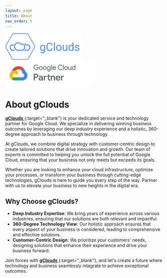 ```yaml
---
layout: page
title: About
nav_order: 5
---
```


<p>
  <a href="https://www.gclouds.co.uk" target="_blank">
    <img src="./assets/images/gclouds.png" alt="gClouds" style="vertical-align: middle; width: 246px; height: 85px;" />
  </a>
  <a href="https://cloud.google.com/find-a-partner/partner/gclouds-it-consultancy-ltd" target="_blank">
    <img src="./assets/images/Google_Cloud_Partner.png" alt="Google Cloud Partner" style="vertical-align: middle; width: 284px; height: 86px;" />
  </a>
</p>


# About gClouds

[ **gClouds** ](https://www.gclouds.co.uk/){:target="_blank"} is your dedicated service and technology partner for Google Cloud.
 We specialize in delivering winning business outcomes by leveraging our deep industry experience and a holistic, 360-degree approach to business through technology.

At gClouds, we combine digital strategy with customer-centric design to create tailored solutions that drive innovation and growth. Our team of experts is committed to helping you unlock the full potential of Google Cloud, ensuring that your business not only meets but exceeds its goals.

Whether you are looking to enhance your cloud infrastructure, optimize your processes, or transform your business through cutting-edge technologies, gClouds is here to guide you every step of the way. Partner with us to elevate your business to new heights in the digital era.

## Why Choose gClouds?

- **Deep Industry Expertise**: We bring years of experience across various industries, ensuring that our solutions are both relevant and impactful.
- **360-Degree Technology View**: Our holistic approach ensures that every aspect of your business is considered, leading to comprehensive and effective solutions.
- **Customer-Centric Design**: We prioritize your customers' needs, designing solutions that enhance their experience and drive your business forward.

Join forces with [ **gClouds** ](https://www.gclouds.co.uk/){:target="_blank"}, and let's create a future where technology and business seamlessly integrate to achieve exceptional outcomes.